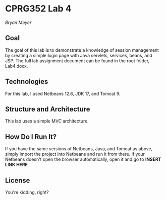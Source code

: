 # CPRG352 Lab 4
*Bryan Meyer*

## Goal

The goal of this lab is to demonstrate a knowledge of session management by creating a simple login page with Java servlets, services, beans, and JSP. The full lab assignment document can be found in the root folder, Lab4.docx.

## Technologies

For this lab, I used Netbeans 12.6, JDK 17, and Tomcat 9.

## Structure and Architecture

This lab uses a simple MVC architecture.

## How Do I Run It?

If you have the same versions of Netbeans, Java, and Tomcat as above, simply import the project into Netbeans and run it from there.
If your Netbeans doesn't open the browser automatically, open it and go to **INSERT LINK HERE**

## License

You're kidding, right?